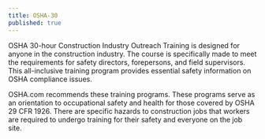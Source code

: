 ```yaml
---
title: OSHA-30
published: true
---
```


OSHA 30-hour Construction Industry Outreach Training is designed for anyone in the construction industry. The course is specifically made to meet the requirements for safety directors, forepersons, and field supervisors. This all-inclusive training program provides essential safety information on OSHA compliance issues.

OSHA.com recommends these training programs. These programs serve as an orientation to occupational safety and health for those covered by OSHA 29 CFR 1926. There are specific hazards to construction jobs that workers are required to undergo training for their safety and everyone on the job site.